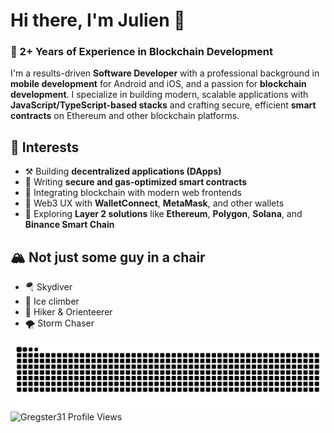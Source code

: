 # Hi there, I'm Julien 👋

### 🚀 2+ Years of Experience in Blockchain Development

I'm a results-driven **Software Developer** with a professional background in **mobile development** for Android and iOS, and a passion for **blockchain development**. I specialize in building modern, scalable applications with **JavaScript/TypeScript-based stacks** and crafting secure, efficient **smart contracts** on Ethereum and other blockchain platforms.

## 🔭 Interests

- ⚒ Building **decentralized applications (DApps)**
- 🔐 Writing **secure and gas-optimized smart contracts**
- 🌉 Integrating blockchain with modern web frontends
- 📱 Web3 UX with **WalletConnect**, **MetaMask**, and other wallets
- 🧩 Exploring **Layer 2 solutions** like **Ethereum**, **Polygon**, **Solana**, and **Binance Smart Chain**

## 🏔 Not just some guy in a chair

- 🪂 Skydiver  
- 🧊 Ice climber  
- 🥾 Hiker & Orienteerer  
- 🌪 Storm Chaser


<picture>
  <source media="(prefers-color-scheme: dark)" srcset="https://raw.githubusercontent.com/Gregster31/Gregster31/output/snake-dark.svg">
  <img alt="" src="https://raw.githubusercontent.com/Gregster31/Gregster31/output/snake.svg">
</picture>

<img src="https://komarev.com/ghpvc/?username=Gregster31&label=Profile%20views&color=0e75b6&style=for-the-badge" alt="Gregster31 Profile Views"/>
